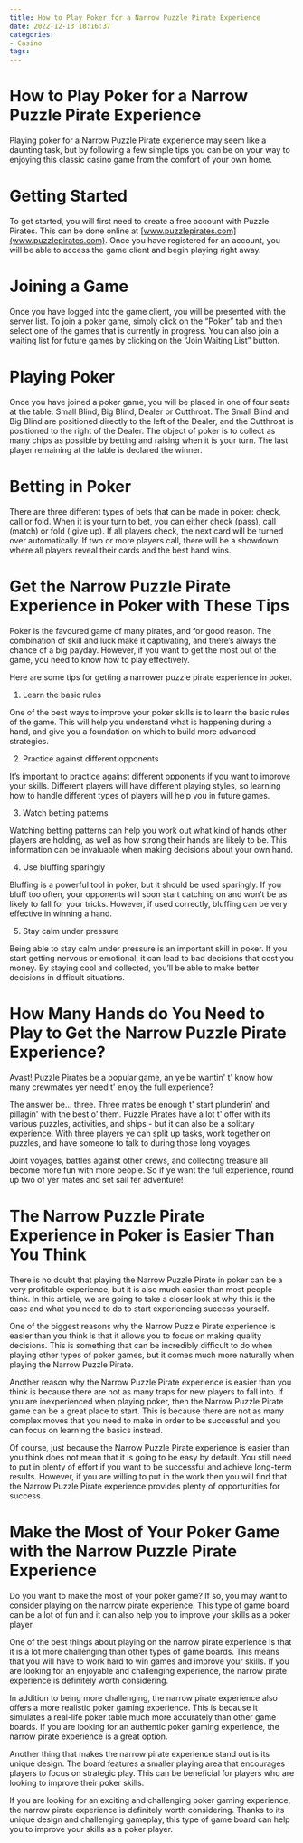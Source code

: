 ```yaml
---
title: How to Play Poker for a Narrow Puzzle Pirate Experience
date: 2022-12-13 18:16:37
categories:
- Casino
tags:
---
```



#  How to Play Poker for a Narrow Puzzle Pirate Experience

Playing poker for a Narrow Puzzle Pirate experience may seem like a daunting task, but by following a few simple tips you can be on your way to enjoying this classic casino game from the comfort of your own home.

# Getting Started

To get started, you will first need to create a free account with Puzzle Pirates. This can be done online at [www.puzzlepirates.com](www.puzzlepirates.com). Once you have registered for an account, you will be able to access the game client and begin playing right away.

# Joining a Game

Once you have logged into the game client, you will be presented with the server list. To join a poker game, simply click on the “Poker” tab and then select one of the games that is currently in progress. You can also join a waiting list for future games by clicking on the “Join Waiting List” button.

# Playing Poker

Once you have joined a poker game, you will be placed in one of four seats at the table: Small Blind, Big Blind, Dealer or Cutthroat. The Small Blind and Big Blind are positioned directly to the left of the Dealer, and the Cutthroat is positioned to the right of the Dealer. The object of poker is to collect as many chips as possible by betting and raising when it is your turn. The last player remaining at the table is declared the winner.

# Betting in Poker

There are three different types of bets that can be made in poker: check, call or fold. When it is your turn to bet, you can either check (pass), call (match) or fold ( give up). If all players check, the next card will be turned over automatically. If two or more players call, there will be a showdown where all players reveal their cards and the best hand wins.

#  Get the Narrow Puzzle Pirate Experience in Poker with These Tips

Poker is the favoured game of many pirates, and for good reason. The combination of skill and luck make it captivating, and there’s always the chance of a big payday. However, if you want to get the most out of the game, you need to know how to play effectively.

Here are some tips for getting a narrower puzzle pirate experience in poker.

1. Learn the basic rules

One of the best ways to improve your poker skills is to learn the basic rules of the game. This will help you understand what is happening during a hand, and give you a foundation on which to build more advanced strategies.

2. Practice against different opponents

It’s important to practice against different opponents if you want to improve your skills. Different players will have different playing styles, so learning how to handle different types of players will help you in future games.

3. Watch betting patterns

Watching betting patterns can help you work out what kind of hands other players are holding, as well as how strong their hands are likely to be. This information can be invaluable when making decisions about your own hand.

4. Use bluffing sparingly

Bluffing is a powerful tool in poker, but it should be used sparingly. If you bluff too often, your opponents will soon start catching on and won’t be as likely to fall for your tricks. However, if used correctly, bluffing can be very effective in winning a hand.

5. Stay calm under pressure

Being able to stay calm under pressure is an important skill in poker. If you start getting nervous or emotional, it can lead to bad decisions that cost you money. By staying cool and collected, you’ll be able to make better decisions in difficult situations.

#  How Many Hands do You Need to Play to Get the Narrow Puzzle Pirate Experience?

Avast! Puzzle Pirates be a popular game, an ye be wantin' t' know how many crewmates yer need t' enjoy the full experience?

The answer be… three. Three mates be enough t' start plunderin' and pillagin' with the best o' them. Puzzle Pirates have a lot t' offer with its various puzzles, activities, and ships - but it can also be a solitary experience. With three players ye can split up tasks, work together on puzzles, and have someone to talk to during those long voyages.

Joint voyages, battles against other crews, and collecting treasure all become more fun with more people. So if ye want the full experience, round up two of yer mates and set sail fer adventure!

#  The Narrow Puzzle Pirate Experience in Poker is Easier Than You Think

There is no doubt that playing the Narrow Puzzle Pirate in poker can be a very profitable experience, but it is also much easier than most people think. In this article, we are going to take a closer look at why this is the case and what you need to do to start experiencing success yourself.

One of the biggest reasons why the Narrow Puzzle Pirate experience is easier than you think is that it allows you to focus on making quality decisions. This is something that can be incredibly difficult to do when playing other types of poker games, but it comes much more naturally when playing the Narrow Puzzle Pirate.

Another reason why the Narrow Puzzle Pirate experience is easier than you think is because there are not as many traps for new players to fall into. If you are inexperienced when playing poker, then the Narrow Puzzle Pirate game can be a great place to start. This is because there are not as many complex moves that you need to make in order to be successful and you can focus on learning the basics instead.

Of course, just because the Narrow Puzzle Pirate experience is easier than you think does not mean that it is going to be easy by default. You still need to put in plenty of effort if you want to be successful and achieve long-term results. However, if you are willing to put in the work then you will find that the Narrow Puzzle Pirate experience provides plenty of opportunities for success.

#  Make the Most of Your Poker Game with the Narrow Puzzle Pirate Experience

Do you want to make the most of your poker game? If so, you may want to consider playing on the narrow pirate experience. This type of game board can be a lot of fun and it can also help you to improve your skills as a poker player.

One of the best things about playing on the narrow pirate experience is that it is a lot more challenging than other types of game boards. This means that you will have to work hard to win games and improve your skills. If you are looking for an enjoyable and challenging experience, the narrow pirate experience is definitely worth considering.

In addition to being more challenging, the narrow pirate experience also offers a more realistic poker gaming experience. This is because it simulates a real-life poker table much more accurately than other game boards. If you are looking for an authentic poker gaming experience, the narrow pirate experience is a great option.

Another thing that makes the narrow pirate experience stand out is its unique design. The board features a smaller playing area that encourages players to focus on strategic play. This can be beneficial for players who are looking to improve their poker skills.

If you are looking for an exciting and challenging poker gaming experience, the narrow pirate experience is definitely worth considering. Thanks to its unique design and challenging gameplay, this type of game board can help you to improve your skills as a poker player.